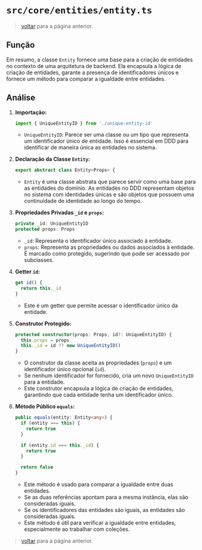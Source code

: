 # `src/core/entities/entity.ts`

> [voltar](../../../c_code-analysis.md) para a página anterior.

## Função

Em resumo, a classe `Entity` fornece uma base para a criação de entidades no contexto de uma arquitetura de backend. Ela encapsula a lógica de criação de entidades, garante a presença de identificadores únicos e fornece um método para comparar a igualdade entre entidades.

## Análise

1. **Importação:**

   ```typescript
   import { UniqueEntityID } from './unique-entity-id'
   ```

   - `UniqueEntityID`: Parece ser uma classe ou um tipo que representa um identificador único de entidade. Isso é essencial em DDD para identificar de maneira única as entidades no sistema.

2. **Declaração da Classe `Entity`:**

   ```typescript
   export abstract class Entity<Props> {
   ```

   - `Entity` é uma classe abstrata que parece servir como uma base para as entidades do domínio. As entidades no DDD representam objetos no sistema com identidades únicas e são objetos que possuem uma continuidade de identidade ao longo do tempo.

3. **Propriedades Privadas `_id` e `props`:**

   ```typescript
   private _id: UniqueEntityID
   protected props: Props
   ```

   - `_id`: Representa o identificador único associado à entidade.
   - `props`: Representa as propriedades ou dados associados à entidade. É marcado como protegido, sugerindo que pode ser acessado por subclasses.

4. **Getter `id`:**

   ```typescript
   get id() {
     return this._id
   }
   ```

   - Este é um getter que permite acessar o identificador único da entidade.

5. **Construtor Protegido:**

   ```typescript
   protected constructor(props: Props, id?: UniqueEntityID) {
     this.props = props
     this._id = id ?? new UniqueEntityID()
   }
   ```

   - O construtor da classe aceita as propriedades (`props`) e um identificador único opcional (`id`).
   - Se nenhum identificador for fornecido, cria um novo `UniqueEntityID` para a entidade.
   - Este construtor encapsula a lógica de criação de entidades, garantindo que cada entidade tenha um identificador único.

6. **Método Público `equals`:**

   ```typescript
   public equals(entity: Entity<any>) {
     if (entity === this) {
       return true
     }

     if (entity.id === this._id) {
       return true
     }

     return false
   }
   ```

   - Este método é usado para comparar a igualdade entre duas entidades.
   - Se as duas referências apontam para a mesma instância, elas são consideradas iguais.
   - Se os identificadores das entidades são iguais, as entidades são consideradas iguais.
   - Este método é útil para verificar a igualdade entre entidades, especialmente ao trabalhar com coleções.

> [voltar](../../../c_code-analysis.md) para a página anterior.
